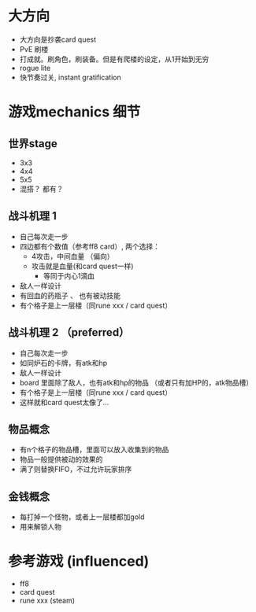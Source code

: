 # 大方向

* 大方向是抄袭card quest
* PvE 刷楼
* 打成就。刷角色，刷装备。但是有爬楼的设定，从1开始到无穷
* rogue lite
* 快节奏过关, instant gratification

# 游戏mechanics 细节

## 世界stage
* 3x3
* 4x4
* 5x5
* 混搭？ 都有？

## 战斗机理 1
* 自己每次走一步
* 四边都有个数值（参考ff8 card）, 两个选择：
    * 4攻击，中间血量 （偏向）
    * 攻击就是血量(和card quest一样)
        * 等同于内心1滴血
* 敌人一样设计
* 有回血的药瓶子 、 也有被动技能
* 有个格子是上一层楼（同rune xxx / card quest）

## 战斗机理 2 （preferred）
* 自己每次走一步
* 如同炉石的卡牌，有atk和hp
* 敌人一样设计
* board 里面除了敌人，也有atk和hp的物品 （或者只有加HP的，atk物品槽）
* 有个格子是上一层楼（同rune xxx / card quest）
* 这样就和card quest太像了...

## 物品概念
* 有n个格子的物品槽，里面可以放入收集到的物品
* 物品一般提供被动的效果的
* 满了则替换FIFO，不过允许玩家排序

## 金钱概念
* 每打掉一个怪物，或者上一层楼都加gold
* 用来解锁人物

# 参考游戏 (influenced)
* ff8
* card quest
* rune xxx (steam)